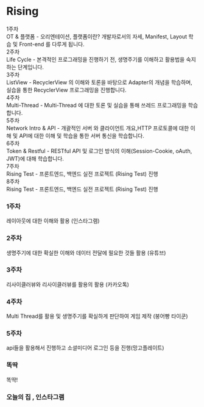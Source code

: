 # Rising
1주차<br>
OT & 플랫폼 - 오리엔테이션, 플랫폼이란? 개발자로서의 자세, Manifest, Layout 학습 및 Front-end 를 다루게 됩니다.<br>
2주차<br>
Life Cycle - 본격적인 프로그래밍을 진행하기 전, 생명주기를 이해하고 활용법을 숙지하는 단계입니다.<br>
3주차<br>
ListView - RecyclerView 의 이해와 토론을 바탕으로 Adapter의 개념을 학습하며, 실습을 통한 RecyclerView 프로그래밍을 진행합니다.<br>
4주차<br>
Multi-Thread - Multi-Thread 에 대한 토론 및 실습을 통해 쓰레드 프로그래밍을 학습합니다.<br>
5주차<br>
Network Intro & API - 개괄적인 서버 와 클라이언트 개요,HTTP 프로토콜에 대한 이해 및 API에 대한 이해 및 학습을 통한 서버 통신을 학습합니다.<br>
6주차<br>
Token & Restful - RESTful API 및 로그인 방식의 이해(Session-Cookie, oAuth, JWT)에 대해 학습합니다.<br>
7주차<br>
Rising Test - 프론트엔드, 백엔드 실전 프로젝트 (Rising Test) 진행<br>
8주차<br>
Rising Test - 프론트엔드, 백엔드 실전 프로젝트 (Rising Test) 진행<br>
### 1주차
레이아웃에 대한 이해와 활용 (인스타그램) <br>

### 2주차
생명주기에 대한 확실한 이해와 데이터 전달에 필요한 것들 활용 (유튜브)<br>

### 3주차
리사이클러뷰와 리사이클러뷰를 활용의 활용 (카카오톡) <br>

### 4주차
Multi Thread를 활용 및 생명주기를 확실하게 판단하여 게임 제작 (붕어빵 타이쿤) <br>

### 5주차
api들을 활용해서 진행하고 소셜미디어 로그인 등을 진행(망고플레이트)<br>

### 똑딱
똑딱!
### 오늘의 집 , 인스타그램


